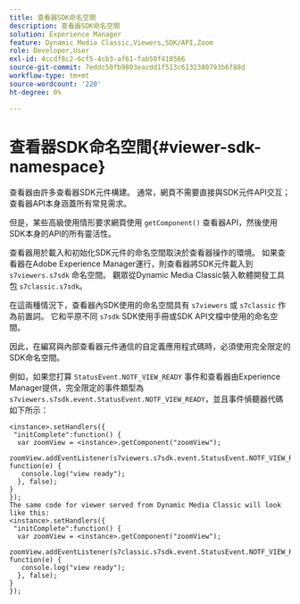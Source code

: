 ```yaml
---
title: 查看器SDK命名空間
description: 查看器SDK命名空間
solution: Experience Manager
feature: Dynamic Media Classic,Viewers,SDK/API,Zoom
role: Developer,User
exl-id: 4ccdf8c2-6cf5-4cb3-af61-fab50f410566
source-git-commit: 7eddc50fb9803eacdd1f513c6132380793b6f88d
workflow-type: tm+mt
source-wordcount: '220'
ht-degree: 0%

---
```


# 查看器SDK命名空間{#viewer-sdk-namespace}

查看器由許多查看器SDK元件構建。 通常，網頁不需要直接與SDK元件API交互；查看器API本身涵蓋所有常見需求。

但是，某些高級使用情形要求網頁使用 `getComponent()` 查看器API，然後使用SDK本身的API的所有靈活性。

查看器用於載入和初始化SDK元件的命名空間取決於查看器操作的環境。 如果查看器在Adobe Experience Manager運行，則查看器將SDK元件載入到 `s7viewers.s7sdk` 命名空間。 觀眾從Dynamic Media Classic裝入軟體開發工具包 `s7classic.s7sdk`。

在這兩種情況下，查看器內SDK使用的命名空間具有 `s7viewers` 或 `s7classic` 作為前置詞。 它和平原不同 `s7sdk` SDK使用手冊或SDK API文檔中使用的命名空間。

因此，在編寫與內部查看器元件通信的自定義應用程式碼時，必須使用完全限定的SDK命名空間。

例如，如果您打算 `StatusEvent.NOTF_VIEW_READY` 事件和查看器由Experience Manager提供，完全限定的事件類型為 `s7viewers.s7sdk.event.StatusEvent.NOTF_VIEW_READY`，並且事件偵聽器代碼如下所示：

```
<instance>.setHandlers({ 
 "initComplete":function() { 
  var zoomView = <instance>.getComponent("zoomView"); 
   zoomView.addEventListener(s7viewers.s7sdk.event.StatusEvent.NOTF_VIEW_READY, function(e) { 
   console.log("view ready"); 
  }, false); 
} 
}); 
The same code for viewer served from Dynamic Media Classic will look like this: 
<instance>.setHandlers({ 
 "initComplete":function() { 
  var zoomView = <instance>.getComponent("zoomView"); 
   zoomView.addEventListener(s7classic.s7sdk.event.StatusEvent.NOTF_VIEW_READY, function(e) { 
   console.log("view ready"); 
  }, false); 
} 
}); 
```
